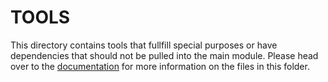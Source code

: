 TOOLS
=====

This directory contains tools that fullfill special purposes or have dependencies that should not be pulled into the
main module. Please head over to the [documentation](https://rctclient.readthedocs.io/en/latest/tools.html) for more
information on the files in this folder.
